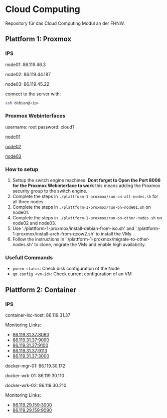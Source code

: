 # Cloud Computing

Repository für das Cloud Computing Modul an der FHNW.

## Plattform 1: Proxmox

### IPS

node01: 86.119.46.3

node02: 86.119.44.187

node03: 86.119.45.22

connect to the server with:

```sh
ssh debian@<ip>
```

### Proxmox Webinterfaces

username: root password: cloud1

[node01](https://86.119.46.3:8006/)

[node02](https://86.119.44.187:8006/)

[node03](https://86.119.45.22:8006/)

### How to setup

1. Settup the switch engine machines. **Dont forget to Open the Port 8006 for
   the Proxmox Webinterface to work** this means adding the Proxmox security
   group to the switch engine.
2. Complete the steps in `./plattform-1-proxmox/run-on-all-nodes.sh` for all
   three nodes.
3. Complete the steps in `./plattform-1-proxmox/run-on-node01.sh` on node01.
4. Complete the steps in `./plattform-1-proxmox/run-on-other-nodes.sh` on node02
   and node03.
5. Use './plattform-1-proxmox/install-debian-from-iso.sh' and
   './plattform-1-proxmox/install-arch-from-qcow2.sh' to install the VMs
6. Follow the instructions in './plattform-1-proxmox/migrate-to-other-nodes.sh'
   to clone, migrate the VMs and enable high availability.

### Usefull Commands

- `pvecm status`: Check disk configuration of the Node
- `qm config <vm-id>`: Check current configuration of an VM

## Plattform 2: Container

### IPS

container-lxc-host: 86.119.31.37

Monitoring Links:

- [86.119.31.37:8080](cAdvisor)
- [86.119.31.37:9090](Prometheus)
- [86.119.31.37:9100](Node-Exporter)
- [86.119.31.37:9113](Nginx-Exporter)
- [86.119.31.37:3000](Grafana)

docker-mgr-01: 86.119.30.172

docker-wrk-01: 86.119.30.110

docker-wrk-02: 86.119.30.210

Monitoring Links:

- [86.119.29.159:3000](Grafana)
- [86.119.29.159:9090](Prometheus)
